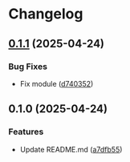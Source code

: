 # Changelog

## [0.1.1](https://github.com/prefapp/tfm/compare/azure-role-assignment-v0.1.0...azure-role-assignment-v0.1.1) (2025-04-24)


### Bug Fixes

* Fix module ([d740352](https://github.com/prefapp/tfm/commit/d740352f0a7a44ca9f0a1aad073b37e93f5ca82f))

## 0.1.0 (2025-04-24)


### Features

* Update README.md ([a7dfb55](https://github.com/prefapp/tfm/commit/a7dfb55b83447cf3ef08d168ab756e791f322e7a))

